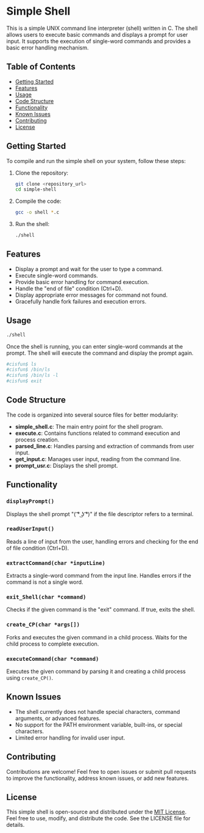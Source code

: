 # Simple Shell

This is a simple UNIX command line interpreter (shell) written in C. The shell allows users to execute basic commands and displays a prompt for user input. It supports the execution of single-word commands and provides a basic error handling mechanism.

## Table of Contents

- [Getting Started](#getting-started)
- [Features](#features)
- [Usage](#usage)
- [Code Structure](#code-structure)
- [Functionality](#functionality)
- [Known Issues](#known-issues)
- [Contributing](#contributing)
- [License](#license)

## Getting Started

To compile and run the simple shell on your system, follow these steps:

1. Clone the repository:

    ```bash
    git clone <repository_url>
    cd simple-shell
    ```

2. Compile the code:

    ```bash
    gcc -o shell *.c
    ```

3. Run the shell:

    ```bash
    ./shell
    ```

## Features

- Display a prompt and wait for the user to type a command.
- Execute single-word commands.
- Provide basic error handling for command execution.
- Handle the "end of file" condition (Ctrl+D).
- Display appropriate error messages for command not found.
- Gracefully handle fork failures and execution errors.

## Usage

```bash
./shell
```

Once the shell is running, you can enter single-word commands at the prompt. The shell will execute the command and display the prompt again.

```bash
#cisfun$ ls
#cisfun$ /bin/ls
#cisfun$ /bin/ls -l
#cisfun$ exit
```

## Code Structure

The code is organized into several source files for better modularity:

- **simple_shell.c**: The main entry point for the shell program.
- **execute.c**: Contains functions related to command execution and process creation.
- **parsed_line.c**: Handles parsing and extraction of commands from user input.
- **get_input.c**: Manages user input, reading from the command line.
- **prompt_usr.c**: Displays the shell prompt.

## Functionality

### `displayPrompt()`

Displays the shell prompt "( ͡° ͜ʖ ͡°)" if the file descriptor refers to a terminal.

### `readUserInput()`

Reads a line of input from the user, handling errors and checking for the end of file condition (Ctrl+D).

### `extractCommand(char *inputLine)`

Extracts a single-word command from the input line. Handles errors if the command is not a single word.

### `exit_Shell(char *command)`

Checks if the given command is the "exit" command. If true, exits the shell.

### `create_CP(char *args[])`

Forks and executes the given command in a child process. Waits for the child process to complete execution.

### `executeCommand(char *command)`

Executes the given command by parsing it and creating a child process using `create_CP()`.

## Known Issues

- The shell currently does not handle special characters, command arguments, or advanced features.
- No support for the PATH environment variable, built-ins, or special characters.
- Limited error handling for invalid user input.

## Contributing

Contributions are welcome! Feel free to open issues or submit pull requests to improve the functionality, address known issues, or add new features.

## License

This simple shell is open-source and distributed under the [MIT License](LICENSE). Feel free to use, modify, and distribute the code. See the LICENSE file for details.